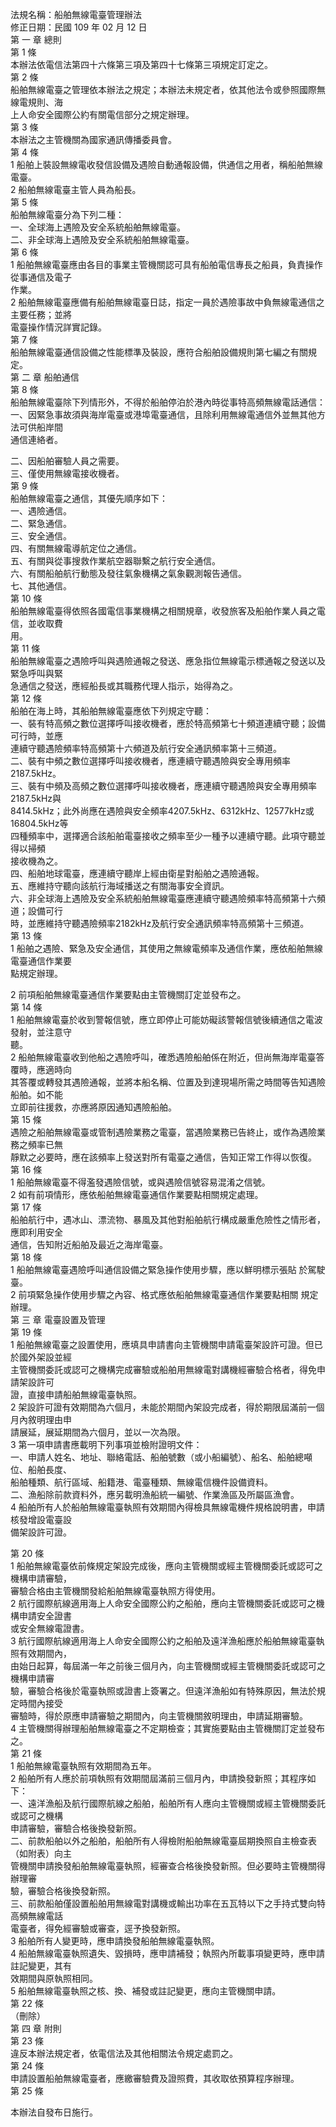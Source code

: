 法規名稱：船舶無線電臺管理辦法  
修正日期：民國 109 年 02 月 12 日  
第 一 章 總則  
第 1 條  
本辦法依電信法第四十六條第三項及第四十七條第三項規定訂定之。  
第 2 條  
船舶無線電臺之管理依本辦法之規定；本辦法未規定者，依其他法令或參照國際無線電規則、海  
上人命安全國際公約有關電信部分之規定辦理。  
第 3 條  
本辦法之主管機關為國家通訊傳播委員會。  
第 4 條  
1 船舶上裝設無線電收發信設備及遇險自動通報設備，供通信之用者，稱船舶無線電臺。  
2 船舶無線電臺主管人員為船長。  
第 5 條  
船舶無線電臺分為下列二種：  
一、全球海上遇險及安全系統船舶無線電臺。  
二、非全球海上遇險及安全系統船舶無線電臺。  
第 6 條  
1 船舶無線電臺應由各目的事業主管機關認可具有船舶電信專長之船員，負責操作從事通信及電子  
作業。  
2 船舶無線電臺應備有船舶無線電臺日誌，指定一員於遇險事故中負無線電通信之主要任務；並將  
電臺操作情況詳實記錄。  
第 7 條  
船舶無線電臺通信設備之性能標準及裝設，應符合船舶設備規則第七編之有關規定。  
第 二 章 船舶通信  
第 8 條  
船舶無線電臺除下列情形外，不得於船舶停泊於港內時從事特高頻無線電話通信：  
一、因緊急事故須與海岸電臺或港埠電臺通信，且除利用無線電通信外並無其他方法可供船岸間  
通信連絡者。  


二、因船舶審驗人員之需要。  
三、僅使用無線電接收機者。  
第 9 條  
船舶無線電臺之通信，其優先順序如下：  
一、遇險通信。  
二、緊急通信。  
三、安全通信。  
四、有關無線電導航定位之通信。  
五、有關與從事搜救作業航空器聯繫之航行安全通信。  
六、有關船舶航行動態及發往氣象機構之氣象觀測報告通信。  
七、其他通信。  
第 10 條  
船舶無線電臺得依照各國電信事業機構之相關規章，收發旅客及船舶作業人員之電信，並收取費  
用。  
第 11 條  
船舶無線電臺之遇險呼叫與遇險通報之發送、應急指位無線電示標通報之發送以及緊急呼叫與緊  
急通信之發送，應經船長或其職務代理人指示，始得為之。  
第 12 條  
船舶在海上時，其船舶無線電臺應依下列規定守聽：  
一、裝有特高頻之數位選擇呼叫接收機者，應於特高頻第七十頻道連續守聽；設備可行時，並應  
連續守聽遇險頻率特高頻第十六頻道及航行安全通訊頻率第十三頻道。  
二、裝有中頻之數位選擇呼叫接收機者，應連續守聽遇險與安全專用頻率2187.5kHz。  
三、裝有中頻及高頻之數位選擇呼叫接收機者，應連續守聽遇險與安全專用頻率2187.5kHz與  
8414.5kHz；此外尚應在遇險與安全頻率4207.5kHz、6312kHz、12577kHz或16804.5kHz等  
四種頻率中，選擇適合該船舶電臺接收之頻率至少一種予以連續守聽。此項守聽並得以掃頻  
接收機為之。  
四、船舶地球電臺，應連續守聽岸上經由衛星對船舶之遇險通報。  
五、應維持守聽向該航行海域播送之有關海事安全資訊。  
六、非全球海上遇險及安全系統船舶無線電臺應連續守聽遇險頻率特高頻第十六頻道；設備可行  
時，並應維持守聽遇險頻率2182kHz及航行安全通訊頻率特高頻第十三頻道。  
第 13 條  
1 船舶之遇險、緊急及安全通信，其使用之無線電頻率及通信作業，應依船舶無線電臺通信作業要  
點規定辦理。  


2 前項船舶無線電臺通信作業要點由主管機關訂定並發布之。  
第 14 條  
1 船舶無線電臺於收到警報信號，應立即停止可能妨礙該警報信號後續通信之電波發射，並注意守  
聽。  
2 船舶無線電臺收到他船之遇險呼叫，確悉遇險船舶係在附近，但尚無海岸電臺答覆時，應適時向  
其答覆或轉發其遇險通報，並將本船名稱、位置及到達現場所需之時間等告知遇險船舶。如不能  
立即前往援救，亦應將原因通知遇險船舶。  
第 15 條  
遇險之船舶無線電臺或管制遇險業務之電臺，當遇險業務已告終止，或作為遇險業務之頻率已無  
靜默之必要時，應在該頻率上發送對所有電臺之通信，告知正常工作得以恢復。  
第 16 條  
1 船舶無線電臺不得濫發遇險信號，或與遇險信號容易混淆之信號。  
2 如有前項情形，應依船舶無線電臺通信作業要點相關規定處理。  
第 17 條  
船舶航行中，遇冰山、漂流物、暴風及其他對船舶航行構成嚴重危險性之情形者，應即利用安全  
通信，告知附近船舶及最近之海岸電臺。  
第 18 條  
1 船舶無線電臺遇險呼叫通信設備之緊急操作使用步驟，應以鮮明標示張貼 於駕駛臺。  
2 前項緊急操作使用步驟之內容、格式應依船舶無線電臺通信作業要點相關 規定辦理。  
第 三 章 電臺設置及管理  
第 19 條  
1 船舶無線電臺之設置使用，應填具申請書向主管機關申請電臺架設許可證。但已於國外架設並經  
主管機關委託或認可之機構完成審驗或船舶用無線電對講機經審驗合格者，得免申請架設許可  
證，直接申請船舶無線電臺執照。  
2 架設許可證有效期間為六個月，未能於期間內架設完成者，得於期限屆滿前一個月內敘明理由申  
請展延，展延期間為六個月，並以一次為限。  
3 第一項申請書應載明下列事項並檢附證明文件：  
一、申請人姓名、地址、聯絡電話、船舶號數（或小船編號）、船名、船舶總噸位、船舶長度、  
船舶種類、航行區域、船籍港、電臺種類、無線電信機件設備資料。  
二、漁船除前款資料外，應另載明漁船統一編號、作業漁區及所屬區漁會。  
4 船舶所有人於船舶無線電臺執照有效期間內得檢具無線電機件規格說明書，申請核發增設電臺設  
備架設許可證。  


第 20 條  
1 船舶無線電臺依前條規定架設完成後，應向主管機關或經主管機關委託或認可之機構申請審驗，  
審驗合格由主管機關發給船舶無線電臺執照方得使用。  
2 航行國際航線適用海上人命安全國際公約之船舶，應向主管機關委託或認可之機構申請安全證書  
或安全無線電證書。  
3 航行國際航線適用海上人命安全國際公約之船舶及遠洋漁船應於船舶無線電臺執照有效期間內，  
由始日起算，每屆滿一年之前後三個月內，向主管機關或經主管機關委託或認可之機構申請審  
驗，審驗合格後於電臺執照或證書上簽署之。但遠洋漁船如有特殊原因，無法於規定時間內接受  
審驗時，得於原應申請審驗之期間內，向主管機關敘明理由，申請延期審驗。  
4 主管機關得辦理船舶無線電臺之不定期檢查；其實施要點由主管機關訂定並發布之。  
第 21 條  
1 船舶無線電臺執照有效期間為五年。  
2 船舶所有人應於前項執照有效期間屆滿前三個月內，申請換發新照；其程序如下：  
一、遠洋漁船及航行國際航線之船舶，船舶所有人應向主管機關或經主管機關委託或認可之機構  
申請審驗，審驗合格後換發新照。  
二、前款船舶以外之船舶，船舶所有人得檢附船舶無線電臺屆期換照自主檢查表（如附表）向主  
管機關申請換發船舶無線電臺執照，經審查合格後換發新照。但必要時主管機關得辦理審  
驗，審驗合格後換發新照。  
三、前款船舶僅設置船舶用無線電對講機或輸出功率在五瓦特以下之手持式雙向特高頻無線電話  
電臺者，得免經審驗或審查，逕予換發新照。  
3 船舶所有人變更時，應申請換發船舶無線電臺執照。  
4 船舶無線電臺執照遺失、毀損時，應申請補發；執照內所載事項變更時，應申請註記變更，其有  
效期間與原執照相同。  
5 船舶無線電臺執照之核、換、補發或註記變更，應向主管機關申請。  
第 22 條  
（刪除）  
第 四 章 附則  
第 23 條  
違反本辦法規定者，依電信法及其他相關法令規定處罰之。  
第 24 條  
申請設置船舶無線電臺者，應繳審驗費及證照費，其收取依預算程序辦理。  
第 25 條  


本辦法自發布日施行。  


